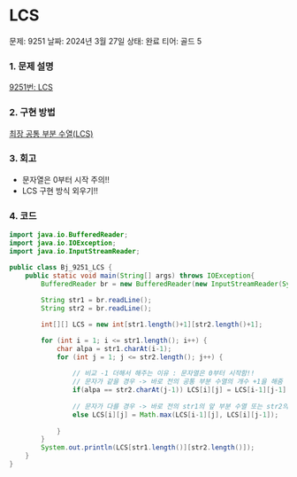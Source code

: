 # LCS

문제: 9251
날짜: 2024년 3월 27일
상태: 완료
티어: 골드 5

### 1. 문제 설명

[9251번: LCS](https://www.acmicpc.net/problem/9251)

### 2. 구현 방법

[최장 공통 부분 수열(LCS)](https://nutritious-wildflower-988.notion.site/LCS-ebf29f17106f4868a21e4d85c3e442ad?pvs=4)

### 3. 회고

- 문자열은 0부터 시작 주의!!
- LCS 구현 방식 외우기!!

### 4. 코드

```java
import java.io.BufferedReader;
import java.io.IOException;
import java.io.InputStreamReader;

public class Bj_9251_LCS {
	public static void main(String[] args) throws IOException{
		BufferedReader br = new BufferedReader(new InputStreamReader(System.in));
		
		String str1 = br.readLine();
		String str2 = br.readLine();

		int[][] LCS = new int[str1.length()+1][str2.length()+1];

		for (int i = 1; i <= str1.length(); i++) {
			char alpa = str1.charAt(i-1);
			for (int j = 1; j <= str2.length(); j++) {
				
				// 비교 -1 더해서 해주는 이유 : 문자열은 0부터 시작함!!
				// 문자가 같을 경우 -> 바로 전의 공통 부분 수열의 개수 +1을 해줌
				if(alpa == str2.charAt(j-1)) LCS[i][j] = LCS[i-1][j-1] +1;
				
				// 문자가 다를 경우 -> 바로 전의 str1의 앞 부분 수열 또는 str2의 앞 부분수열 중 큰 것 선택
				else LCS[i][j] = Math.max(LCS[i-1][j], LCS[i][j-1]);
				
			}
		}
		System.out.println(LCS[str1.length()][str2.length()]);
	}
}

```